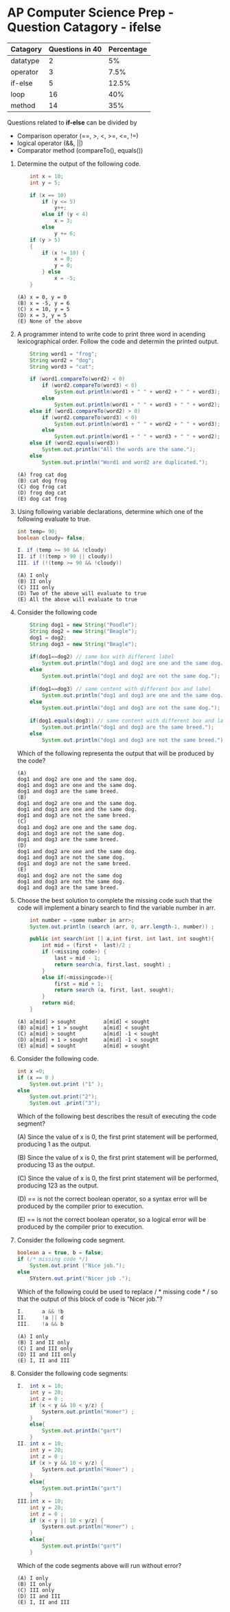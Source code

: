 # AP Computer Science Prep - Question Catagory - ifelse

|Catagory | Questions in 40 | Percentage
|---      |---              |---         |
|datatype |2                |5%
|operator |3                |7.5%
|if-else  |5                |12.5%
|loop     |16               |40%
|method   |14               |35%

Questions related to **if-else** can be divided by 
* Comparison operator (==, >, <, >=, <=, !=)
* logical operator (&&, ||)
* Comparator method (compareTo(), equals())

1. Determine the output of the following code.

	```java
		int x = 10;
		int y = 5;

		if (x == 10)
			if (y <= 5)
				y++;
			else if (y < 4)
				x = 3;
			else
				y += 6;
		if (y > 5)
		{
			if (x != 10) {
				x = 0;
				y = 0;
			} else
				x = -5;
		}
	```
	```
	(A) x = 0, y = 0
	(B) x = -5, y = 6
	(C) x = 10, y = 5
	(D) x = 3, y = 5
	(E) None of the above
	```

1. A programmer intend to write code to print three word in acending lexicographical order.  Follow the code and determin the printed output.

	```java
		String word1 = "frog";
		String word2 = "dog";
		String word3 = "cat";

		if (word1.compareTo(word2) < 0)
			if (word2.compareTo(word3) < 0)
				System.out.println(word1 + " " + word2 + " " + word3);
			else
				System.out.println(word1 + " " + word3 + " " + word2);
		else if (word1.compareTo(word2) > 0)
			if (word2.compareTo(word3) < 0)
				System.out.println(word1 + " " + word2 + " " + word3);
			else
				System.out.println(word1 + " " + word3 + " " + word2);
		else if (word2.equals(word3))
			System.out.println("All the words are the same.");
		else
			System.out.println("Word1 and word2 are duplicated.");

	```
	```
	(A) frog cat dog
	(B) cat dog frog
	(C) dog frog cat 
	(D) frog dog cat
	(E) dog cat frog 
	```
1. Using following variable declarations, determine which one of the following evaluate to true.

	```java
	int temp= 90;
	boolean cloudy= false;

	I. if (temp >= 90 && !cloudy)
	II. if (!(temp > 90 || cloudy))
	III. if (!(temp >= 90 && !cloudy))
	```
	```
	(A) I only
	(B) II only
	(C) III only
	(D) Two of the above will evaluate to true
	(E) All the above will evaluate to true
	```
1. Consider the following code

	```java
		String dog1 = new String("Poodle");
		String dog2 = new String("Beagle");
		dog1 = dog2;
		String dog3 = new String("Beagle");
		
		if(dog1==dog2) // same box with different label
			System.out.println("dog1 and dog2 are one and the same dog.");
		else
			System.out.println("dog1 and dog2 are not the same dog.");
		
		if(dog1==dog3) // same content with different box and label
			System.out.println("dog1 and dog3 are one and the same dog.");
		else
			System.out.println("dog1 and dog3 are not the same dog.");
		
		if(dog1.equals(dog3)) // same content with different box and label
			System.out.println("dog1 and dog3 are the same breed.");
		else
			System.out.println("dog1 and dog3 are not the same breed.");
	
	```
	
	Which of the following representa the output that will be produced by the code?
	
	```
	(A) 
	dog1 and dog2 are one and the same dog.
	dog1 and dog3 are one and the same dog.
	dog1 and dog3 are the same breed.
	(B) 
	dog1 and dog2 are one and the same dog.
	dog1 and dog3 are one and the same dog.
	dog1 and dog3 are not the same breed.
	(C) 
	dog1 and dog2 are one and the same dog.
	dog1 and dog3 are not the same dog.
	dog1 and dog3 are the same breed.
	(D) 
	dog1 and dog2 are one and the same dog.
	dog1 and dog3 are not the same dog.
	dog1 and dog3 are not the same breed.
	(E) 
	dog1 and dog2 are not the same dog
	dog1 and dog3 are not the same dog.
	dog1 and dog3 are the same breed.
	```
1. Choose the best solution to complete the missing code such that the code will implement a binary search to find the variable number in arr.

	```java
		int number = <some number in arr>;
		System.out.println (search (arr, 0, arr.length-1, number)) ;

		public int search(int [] a,int first, int last, int sought){
			int mid = (first +  last)/2 ;
			if (<missing code>) {
				last = mid - 1;
				return search(a, first,last, sought) ;
			}
			else if(<missingcode>){
				first = mid + 1;
				return search (a, first, last, sought); 
			}
			return mid;
		}
	```
	```
	(A) a[mid] > sought  		a[mid] < sought
	(B) a[mid] + 1 > sought  	a[mid] < sought 
	(C) a[mid] > sought			a[mid] -1 < sought
	(D) a[mid] + 1 > sought 	a[mid] -1 < sought
	(E) a[mid] = sought  		a[mid] = sought
	```  

1. Consider the following code.

	```java
	int x =0; 
	if (x == 0 ) 
		System.out.print ("1" );
	else 
		System.out.print("2");
		System.out .print("3"); 
	```
	Which of the following best describes the result of executing the code segment? 

	(A) Since the value of x is 0, the first print statement will be performed, producing 1 as the output. 

	(B) Since the value of x is 0, the first print statement will be performed, producing 13 as the output.

	(C) Since the value of x is 0, the first print statement will be performed, producing 123 as the output.

	(D) == is not the correct boolean operator, so a syntax error will be produced by the compiler prior to execution. 

	(E) == is not the correct boolean operator, so a logical error will be produced by the compiler prior to execution. 

1. Consider the following code segment.

	```java
	boolean a = true, b = false;
	if (/* missing code */)
		System.out.print ("Nice job.");   
	else 
		SYstern.out.print("Nicer job ."); 
	```
	Which of the following could be used to replace / * missing code * / so that the output of this block of code is "Nicer job."?

	```java
	I. 		a && !b
	II. 	!a || d
	III. 	!a && b   
	``` 
	```
	(A) I only
	(B) I and II only
	(C) I and III only
	(D) II and III only
	(E) I, II and III
	```
1. Consider the following code segments: 

	```java
	I. 	int x = 10; 
		int y = 20;
		int z = 0 ;
		if (x < y && 10 < y/z) {
			Systern.out.println("Homer") ; 
		}
		else{
			System.out.printIn("gart") 
		}
	II.	int x = 10; 
		int y = 20;
		int z = 0 ;
		if (x > y && 10 < y/z) {
			Systern.out.println("Homer") ; 
		}
		else{
			System.out.printIn("gart") 
		}
	III.int x = 10; 
		int y = 20;
		int z = 0 ;
		if (x < y || 10 < y/z) {
			Systern.out.println("Homer") ; 
		}
		else{
			System.out.printIn("gart") 
		}
	```
    Which of the code segments above will run without error? 
	```
	(A) I only
	(B) II only
	(C) III only
	(D) II and III
	(E) I, II and III
	```

